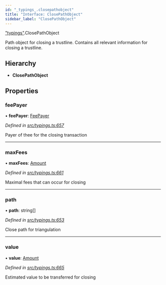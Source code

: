 ```yaml
---
id: "_typings_.closepathobject"
title: "Interface: ClosePathObject"
sidebar_label: "ClosePathObject"
---
```


["typings"](../modules/_typings_.md).ClosePathObject

Path object for closing a trustline.
Contains all relevant information for closing a trustline.

## Hierarchy

* **ClosePathObject**

## Properties

### feePayer

•  **feePayer**: [FeePayer](../enums/_typings_.feepayer.md)

*Defined in [src/typings.ts:657](https://github.com/trustlines-protocol/clientlib/blob/8b30ce1/src/typings.ts#L657)*

Payer of thee for the closing transaction

___

### maxFees

•  **maxFees**: [Amount](_typings_.amount.md)

*Defined in [src/typings.ts:661](https://github.com/trustlines-protocol/clientlib/blob/8b30ce1/src/typings.ts#L661)*

Maximal fees that can occur for closing

___

### path

•  **path**: string[]

*Defined in [src/typings.ts:653](https://github.com/trustlines-protocol/clientlib/blob/8b30ce1/src/typings.ts#L653)*

Close path for triangulation

___

### value

•  **value**: [Amount](_typings_.amount.md)

*Defined in [src/typings.ts:665](https://github.com/trustlines-protocol/clientlib/blob/8b30ce1/src/typings.ts#L665)*

Estimated value to be transferred for closing
